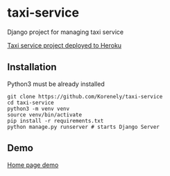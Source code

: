 # taxi-service
Django project for managing taxi service

[Taxi service project deployed to Heroku](taxi-management-service.herokuapp.com)

## Installation
Python3 must be already installed

```shell
git clone https://github.com/Korenely/taxi-service
cd taxi-service
python3 -m venv venv
source venv/bin/activate
pip install -r requirements.txt
python manage.py runserver # starts Django Server
```

## Demo
[Home page demo](https://prnt.sc/qkDc1AQtwgXV)